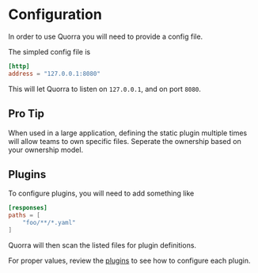 # Configuration

In order to use Quorra you will need to provide a config file.

The simpled config file is

```toml
[http]
address = "127.0.0.1:8080"
```

This will let Quorra to listen on `127.0.0.1`, and on port `8080`.

## Pro Tip

When used in a large application, defining the static plugin multiple times will allow teams to own specific files. Seperate the ownership based on your ownership model.

## Plugins

To configure plugins, you will need to add something like

```toml
[responses]
paths = [
    "foo/**/*.yaml"
]
```

Quorra will then scan the listed files for plugin definitions.

For proper values, review the [plugins](./plugins.md) to see how to configure each plugin.
